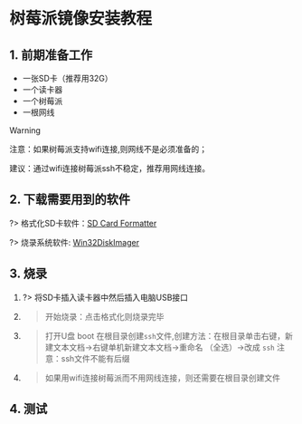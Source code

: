 # 树莓派镜像安装教程

## 1. 前期准备工作

- 一张SD卡（推荐用32G）
- 一个读卡器
- 一个树莓派
- 一根网线
    
> [!WARNING]   
> 注意：如果树莓派支持wifi连接,则网线不是必须准备的；  


建议：通过wifi连接树莓派ssh不稳定，推荐用网线连接。

## 2. 下载需要用到的软件

?> 格式化SD卡软件：[SD Card Formatter](https://github.com/c834482351/Tools/raw/master/raspberry/%E6%A0%91%E8%8E%93%E6%B4%BE4B%E9%95%9C%E5%83%8F%E5%AE%89%E8%A3%85/SD%E5%8D%A1%E6%A0%BC%E5%BC%8F%E5%8C%96.zip)  

?> 烧录系统软件: [Win32DiskImager](https://github.com/c834482351/Tools/raw/master/raspberry/%E6%A0%91%E8%8E%93%E6%B4%BE4B%E9%95%9C%E5%83%8F%E5%AE%89%E8%A3%85/Win32DiskImager%E6%A0%91%E8%8E%93%E6%B4%BE%E7%B3%BB%E7%BB%9F%E7%83%A7%E5%BD%95.zip)

## 3. 烧录

1. ?> 将SD卡插入读卡器中然后插入电脑USB接口
    
2. > 开始烧录：点击格式化则烧录完毕

3. > 打开U盘 boot 在根目录创建```ssh```文件,创建方法：在根目录单击右键，新建文本文档→右键单机新建文本文档→重命名 （全选）→改成 `ssh` 注意：ssh文件不能有后缀

4. > 如果用wifi连接树莓派而不用网线连接，则还需要在根目录创建文件

## 4. 测试